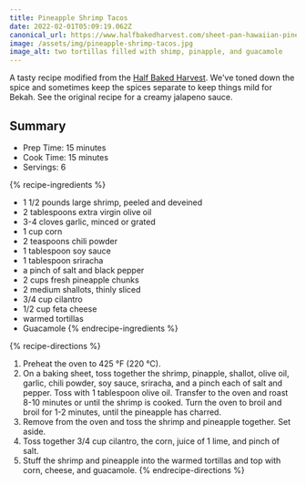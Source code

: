 ```yaml
---
title: Pineapple Shrimp Tacos
date: 2022-02-01T05:09:19.062Z
canonical_url: https://www.halfbakedharvest.com/sheet-pan-hawaiian-pineapple-shrimp-tacos
image: /assets/img/pineapple-shrimp-tacos.jpg
image_alt: two tortillas filled with shimp, pinapple, and guacamole
---
```

A tasty recipe modified from the [Half Baked Harvest](https://www.halfbakedharvest.com/sheet-pan-hawaiian-pineapple-shrimp-tacos). We've toned down the spice and sometimes keep the spices separate to keep things mild for Bekah. See the original recipe for a creamy jalapeno sauce.

## Summary

* Prep Time: 15 minutes
* Cook Time: 15 minutes
* Servings: 6

{% recipe-ingredients %}

* 1 1/2 pounds large shrimp, peeled and deveined
* 2 tablespoons extra virgin olive oil
* 3-4 cloves garlic, minced or grated
* 1 cup corn
* 2 teaspoons chili powder
* 1 tablespoon soy sauce
* 1 tablespoon sriracha
* a pinch of salt and black pepper
* 2 cups fresh pineapple chunks
* 2 medium shallots, thinly sliced
* 3/4 cup cilantro
* 1/2 cup feta cheese
* warmed tortillas
* Guacamole
  {% endrecipe-ingredients %}

{% recipe-directions %}

1. Preheat the oven to 425 °F (220 °C). 
2. On a baking sheet, toss together the shrimp, pinapple, shallot, olive oil, garlic, chili powder, soy sauce, sriracha, and a pinch each of salt and pepper. Toss with 1 tablespoon olive oil. Transfer to the oven and roast 8-10 minutes or until the shrimp is cooked. Turn the oven to broil and broil for 1-2 minutes, until the pineapple has charred.
3. Remove from the oven and toss the shrimp and pineapple together. Set aside.
4. Toss together 3/4 cup cilantro, the corn, juice of 1 lime, and pinch of salt.
5. Stuff the shrimp and pineapple into the warmed tortillas and top with corn, cheese, and guacamole.
   {% endrecipe-directions %}
